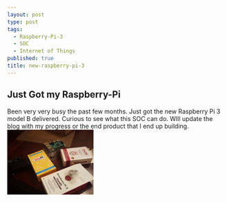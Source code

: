 ```yaml
---
layout: post
type: post
tags:
  - Raspberry-Pi-3
  - SOC
  - Internet of Things
published: true
title: new-raspberry-pi-3
---
```

## Just Got my Raspberry-Pi

Been very very busy the past few months. 
Just got the new Raspberry Pi 3 model B delivered. Curious to see what this SOC can do. WIll update the blog with my progress or the end product that I end up building.
<img src ="/imgs/raspberry.jpg" width="200">
<meta content="http://carsor007.github.com//_posts/raspberry.jpg" property="og:image">
